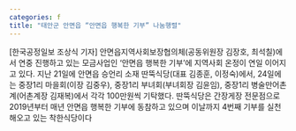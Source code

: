 ```yaml
---
categories: f
title: "태안군 안면읍 “안면읍 행복한 기부” 나눔행렬"
---
```

[한국공정일보 조상식 기자] 안면읍지역사회보장협의체(공동위원장 김장호, 최석칠)에서 연중 진행하고 있는 모금사업인 ‘안면읍 행복한 기부’에 지역사회 온정이 연일 이어지고 있다. 지난 21일에 안면읍 승언리 소재 딴뚝식당(대표 김종훈, 이정숙)에서, 24일에는 중장1리 마을회(이장 김중우), 중장1리 부녀회(부녀회장 김윤임), 중장1리 병술만어촌계(어촌계장 김재복)에서 각각 100만원씩 기탁했다. 딴뚝식당은 간장게장 전문점으로 2019년부터 매년 안면읍 행복한 기부에 동참하고 있으며 이날까지 4번째 기부를 실천해오고 있는 착한식당이다